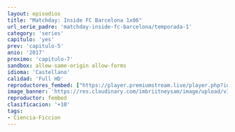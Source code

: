 ```yaml
---
layout: episodios
title: "Matchday: Inside FC Barcelona 1x06"
url_serie_padre: 'matchday-inside-fc-barcelona/temporada-1'
category: 'series'
capitulo: 'yes'
prev: 'capitulo-5'
anio: '2017'
proximo: 'capitulo-7'
sandbox: allow-same-origin allow-forms
idioma: 'Castellano'
calidad: 'Full HD'
reproductores_fembed: ["https://player.premiumstream.live/player.php?id=NTM0&sub=https://sub.cuevana2.io/vtt-sub/sub7/Matchday-Inside.FC.Barcelona.S01E06.vtt","Castellano","https://feurl.com/v/y32lnue7jxjk86e","Castellano"]
image_banner: 'https://res.cloudinary.com/imbriitneysam/image/upload/v1546556402/gods-banner-min.jpg'
reproductor: fembed
clasificacion: '+10'
tags:
- Ciencia-Ficcion
---
```












